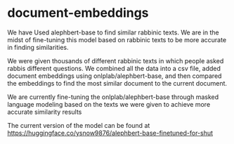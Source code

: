 # document-embeddings
We have Used alephbert-base to find similar rabbinic texts. We are in the midst of fine-tuning this model based on rabbinic texts to be more accurate in finding similarities.

We were given thousands of different rabbinic texts in which people asked rabbis different questions. We combined all the data into a csv file, added document embeddings using onlplab/alephbert-base, and then compared the embeddings to find the most similar document to the current document.

We are currently fine-tuning the onlplab/alephbert-base through masked language modeling based on the texts we were given to achieve more accurate similarity results

The current version of the model can be found at https://huggingface.co/ysnow9876/alephbert-base-finetuned-for-shut
